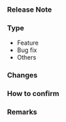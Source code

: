 ### Release Note

### Type
- Feature
- Bug fix
- Others

### Changes

### How to confirm

### Remarks
